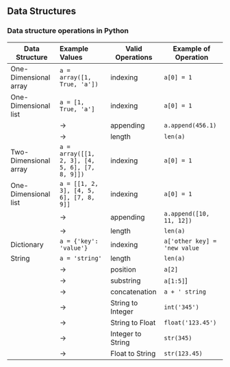 Data Structures
----------------------

### Data structure operations in Python

|Data Structure|Example Values|Valid Operations|Example of Operation|
|--------------|:-------------|----------------|--------------------|
|One-Dimensional array|`a = array([1, True, 'a'])`|indexing|`a[0] = 1`|
|One-Dimensional list|`a = [1, True, 'a']`|indexing|`a[0] = 1`|
||->|appending|`a.append(456.1)`|
||->|length|`len(a)`|
|Two-Dimensional array|`a = array([[1, 2, 3], [4, 5, 6], [7, 8, 9]])`|indexing|`a[0] = 1`|
|One-Dimensional list|`a = [[1, 2, 3], [4, 5, 6], [7, 8, 9]]`|indexing|`a[0] = 1`|
||->|appending|`a.append([10, 11, 12])`|
||->|length|`len(a)`|
|Dictionary|`a = {'key': 'value'}`|indexing|`a['other key] = 'new value`|
|String|`a = 'string'`|length|`len(a)`|
||->|position|`a[2]`|
||->|substring|`a[1:5]`]|
||->|concatenation|`a + ' string`|
||->|String to Integer|`int('345')`|
||->|String to Float|`float('123.45')`|
||->|Integer to String|`str(345)`|
||->|Float to String|`str(123.45)`|
